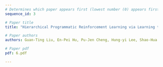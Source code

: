 ```yaml
---
# Determines which paper appears first (lowest number (0) appears first)
sequence_id: 3

# Paper title
title: "Hierarchical Programmatic Reinforcement Learning via Learning to Compose Programs"

# Paper authors
authors: Guan-Ting Liu, En-Pei Hu, Pu-Jen Cheng, Hung-yi Lee, Shao-Hua Sun 

# Paper pdf
pdf: 6.pdf

---
```

